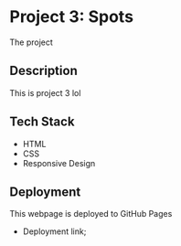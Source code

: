 # Project 3: Spots

The project

## Description 

This is project 3 lol

## Tech Stack

  - HTML
  - CSS
  - Responsive Design

  ## Deployment

  This webpage is deployed to GitHub Pages

  - Deployment link;

